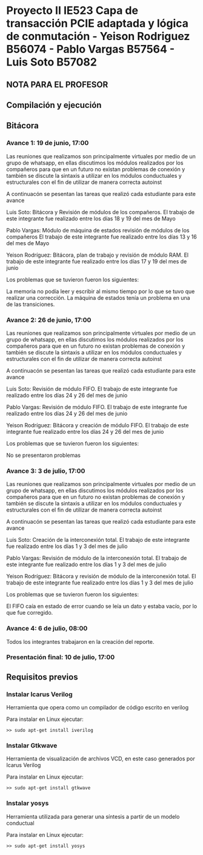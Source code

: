 # Proyecto II IE523 Capa de transacción PCIE adaptada y lógica de conmutación - Yeison Rodriguez B56074 - Pablo Vargas B57564 - Luis Soto B57082

## NOTA PARA EL PROFESOR


## Compilación y ejecución


## Bitácora
### Avance 1: 19 de junio, 17:00
Las reuniones que realizamos son principalmente virtuales por medio de un grupo de whatsapp, en ellas
discutimos los módulos realizados por los compañeros para que en un futuro no existan problemas de conexión
y también se discute la sintaxis a utilizar en los módulos conductuales y estructurales con el fin de utilizar 
de manera correcta autoinst

A continuacón se pesentan las tareas que realizó cada estudiante para este avance

Luis Soto: Bitácora y Revisión de módulos de los compañeros. 
El trabajo de este integrante fue realizado entre los días 18 y 19 del mes de Mayo

Pablo Vargas: Módulo de máquina de estados revisión de módulos de los compañeros
El trabajo de este integrante fue realizado entre los días 13 y 16 del mes de Mayo

Yeison Rodríguez: Bitácora, plan de trabajo y revisión de módulo RAM.
El trabajo de este integrante fue realizado entre los días 17 y 19 del mes de junio



Los problemas que se tuvieron fueron los siguientes:

La memoria no podía leer y escribir al mismo tiempo por lo que se tuvo que realizar una corrección.
La máquina de estados tenía un problema en una de las transiciones.



### Avance 2: 26 de junio, 17:00
Las reuniones que realizamos son principalmente virtuales por medio de un grupo de whatsapp, en ellas
discutimos los módulos realizados por los compañeros para que en un futuro no existan problemas de conexión
y también se discute la sintaxis a utilizar en los módulos conductuales y estructurales con el fin de utilizar 
de manera correcta autoinst

A continuacón se pesentan las tareas que realizó cada estudiante para este avance

Luis Soto: Revisión de módulo FIFO.
El trabajo de este integrante fue realizado entre los días 24 y 26 del mes de junio

Pablo Vargas:  Revisión de módulo FIFO.
El trabajo de este integrante fue realizado entre los días 24 y 26 del mes de junio

Yeison Rodríguez: Bitácora y creación de módulo FIFO.
El trabajo de este integrante fue realizado entre los días 24 y 26 del mes de junio

Los problemas que se tuvieron fueron los siguientes:

No se presentaron problemas


### Avance 3: 3 de julio, 17:00

Las reuniones que realizamos son principalmente virtuales por medio de un grupo de whatsapp, en ellas
discutimos los módulos realizados por los compañeros para que en un futuro no existan problemas de conexión
y también se discute la sintaxis a utilizar en los módulos conductuales y estructurales con el fin de utilizar 
de manera correcta autoinst

A continuacón se pesentan las tareas que realizó cada estudiante para este avance

Luis Soto: Creación de la interconexión total.
El trabajo de este integrante fue realizado entre los días 1 y 3 del mes de julio

Pablo Vargas:  Revisión de módulo de la interconexión total.
El trabajo de este integrante fue realizado entre los días 1 y 3 del mes de julio

Yeison Rodríguez: Bitácora y revisión de módulo de la interconexión total.
El trabajo de este integrante fue realizado entre los días 1 y 3 del mes de julio

Los problemas que se tuvieron fueron los siguientes:

El FIFO caía en estado de error cuando se leía un dato y estaba vacío, por lo que fue corregido.


### Avance 4: 6 de julio, 08:00

Todos los integrantes trabajaron en la creación del reporte.

### Presentación final: 10 de julio, 17:00



## Requisitos previos

### Instalar Icarus Verilog
Herramienta que opera como un compilador de código escrito en verilog

Para instalar en Linux ejecutar:
```
>> sudo apt-get install iverilog
```

### Instalar Gtkwave
Herramienta de visualización de archivos VCD, en este caso generados por Icarus Verilog 

Para instalar en Linux ejecutar:
```
>> sudo apt-get install gtkwave
```

### Instalar yosys
Herramienta utilizada para generar una síntesis a partir de un modelo conductual

Para instalar en Linux ejecutar:
```
>> sudo apt-get install yosys
```

